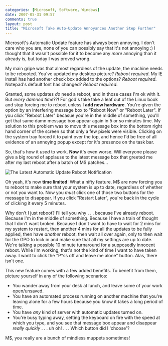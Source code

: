 ```yaml
---
categories: [Microsoft, Software, Windows]
date: 2007-05-31 09:57
comments: true
layout: post
title: "Microsoft Take Auto-Update Annoyances Another Step Further"
---
```

Microsoft's Automatic Update feature has always been annoying. I don't care who you are, none of you can possibly say that it's not annoying :) I thought that it wasn't possible for it to become any <em>more</em> annoying than it already is, but today I was proved wrong.

My main gripe was that almost regardless of the update, the machine needs to be rebooted. You've updated my desktop picture? <em>Reboot required</em>. My IE install has had another check box added to the options? <em>Reboot required</em>. Notepad's default font has changed? <em>Reboot required</em>.

<!--more-->

Granted, some updates <em>do</em> need a reboot, and in those cases I'm ok with it. But <em>every damned time</em>??! For god's take take a leaf out of the Linux book and stop forcing me to reboot unless I <strong>add new hardware</strong>.  You're given the option by an interfering message box to "Reboot Now" or "Reboot Later". If you click "Reboot Later" becasue you're in the middle of something, you'll get that same damn message box appear again in 5 or so minutes time. My solution to this problem was to move this message box into the bottom right hand corner of the screen so that only a few pixels were visible.  Clicking on the system tray forced it to paint over the top, and hence I'd be free of all evidence of an annoying popup except for it's presence on the task bar.

So, that's how it <em>used</em> to work. <strong>Now</strong> it's even worse. Will everyone please give a big round of applause to the latest message box that greeted me after my last reboot after a batch of M$ patches...

<img src="/uploads/2007/05/autoupdate.png" alt="The Latest Automatic Update Reboot Notification" class="InlineImageCenter" />

Oh yeah, it's now <strong>time limited</strong>! What a nifty feature. M$ are now forcing you to reboot to make sure that your system is up to date, regardless of whether or not you want to. Now you <em>must</em> click one of those two buttons for the message to disappear. If you click "Restart Later", you're back in the cycle of clicking it every 5 minutes.

Why don't I just reboot? I'll tell you why . . . because I've already reboot. Because I'm in the middle of something. Because I have a train of thought that I don't want broken. Because I don't want to have to wait for 2 mins for my system to restart, then another 4 mins for all the updates to be fully applied, then have <em>another</em> reboot, then wait all over again, only to then wait for the GPO to kick in and make sure that all my settings are up to date.  We're talking a possible 10 minute turnaround for a supposedly innocent reboot. While I'm working, that's not the kind of time I want to have taken away. I want to click the "P*ss off and leave me alone" button. Alas, there isn't one.

This new feature comes with a few added benefits. To benefit from them, picture yourself in any of the following scenarios:
<ul><li>You wander away from your desk at lunch, and leave some of your work open/unsaved.</li><li>You have an automated process running on another machine that you're leaving alone for a few hours because you know it takes a long period of time.</li><li>You have <em>any</em> kind of server with automatic updates turned on.</li><li>You're busy typing away, setting the keyboard on fire with the speed at which you type, and you see that message box appear and disappear <em>really quickly</em> . . . uh oh! . . . Which button did I 'choose'?</li></ul>M$, you really are a bunch of mindless muppets sometimes!
